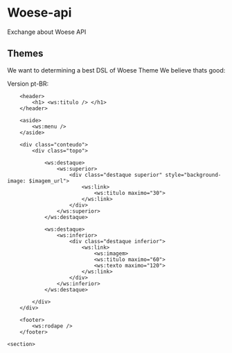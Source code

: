 Woese-api
=========

Exchange about Woese API

## Themes
We want to determining a best DSL of Woese Theme
We believe thats good:

Version pt-BR:

 <html>
<head>
    <title><woese:titulo /></title>
</head>		
<body>
    <section>

        <header>
            <h1> <ws:titulo /> </h1>
        </header>

        <aside>
            <ws:menu />
        </aside>

        <div class="conteudo">
            <div class="topo">

                <ws:destaque>
                    <ws:superior>
                        <div class="destaque superior" style="background-image: $imagem_url">
                            <ws:link>
                                <ws:titulo maximo="30">
                            </ws:link>
                        </div>
                    </ws:superior>
                </ws:destaque>

                <ws:destaque>
                    <ws:inferior>
                        <div class="destaque inferior">
                            <ws:link>
                                <ws:imagem>
                                <ws:titulo maximo="60">
                                <ws:texto maximo="120">
                            </ws:link>
                        </div>
                    </ws:inferior>
                </ws:destaque>

            </div>
        </div>

        <footer>
            <ws:rodape />
        </footer>
                        
    <section>
</body>
</html>